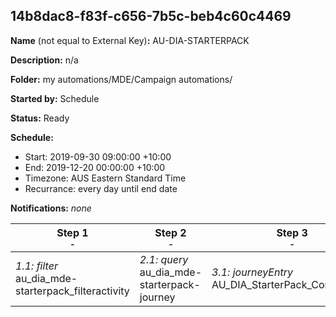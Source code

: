 ## 14b8dac8-f83f-c656-7b5c-beb4c60c4469

**Name** (not equal to External Key)**:** AU-DIA-STARTERPACK

**Description:** n/a

**Folder:** my automations/MDE/Campaign automations/

**Started by:** Schedule

**Status:** Ready

**Schedule:**

* Start: 2019-09-30 09:00:00 +10:00
* End: 2019-12-20 00:00:00 +10:00
* Timezone: AUS Eastern Standard Time
* Recurrance: every day until end date

**Notifications:** _none_


| Step 1<br>_<small>-</small>_ | Step 2<br>_<small>-</small>_ | Step 3<br>_<small>-</small>_ |
| --- | --- | --- |
| _1.1: filter_<br>au_dia_mde-starterpack_filteractivity | _2.1: query_<br>au_dia_mde-starterpack-journey | _3.1: journeyEntry_<br>AU_DIA_StarterPack_Confirmation |
